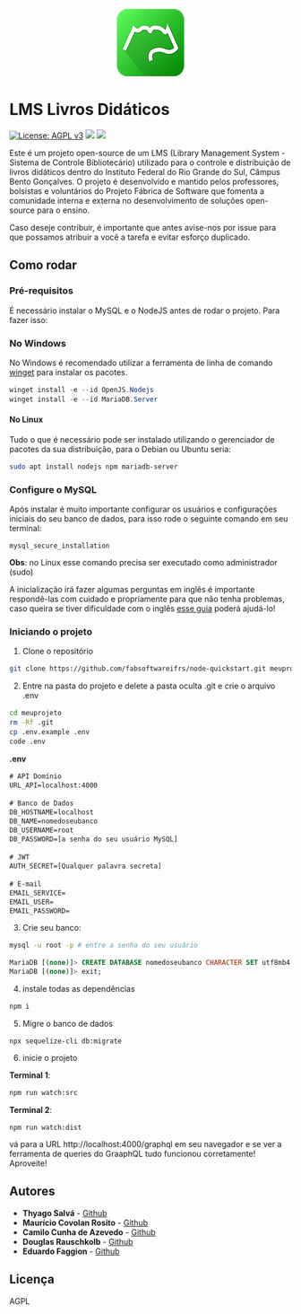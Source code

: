 <p align="center">
<img src="src/assets/icons/logo/Assets.xcassets/AppIcon.appiconset/120.png" alt="logo verde com traçado de um livro aberto">
</p>

# LMS Livros Didáticos
[![License: AGPL v3](https://img.shields.io/badge/License-AGPL%20v3-blue.svg)](https://www.gnu.org/licenses/agpl-3.0)
[![](https://img.shields.io/badge/node->=%20v12.19.0-green)]()
![](https://img.shields.io/github/last-commit/fabsoftwareifrs/ifrs-livros-didaticos)

Este é um projeto open-source de um LMS (Library Management System - Sistema de Controle Bibliotecário) utilizado para o controle e distribuição de livros didáticos dentro do Instituto Federal do Rio Grande do Sul, Câmpus Bento Gonçalves. O projeto é desenvolvido e mantido pelos professores, bolsistas e voluntários do Projeto Fábrica de Software que fomenta a comunidade interna e externa no desenvolvimento de soluções open-source para o ensino.

Caso deseje contribuir, é importante que antes avise-nos por issue para que possamos atribuir a você a tarefa e evitar esforço duplicado. 

## Como rodar
### Pré-requisitos
É necessário instalar o MySQL e o NodeJS antes de rodar o projeto. Para fazer isso:

### No Windows

No Windows é recomendado utilizar a ferramenta de linha de comando [winget](https://github.com/microsoft/winget-cli) para instalar os pacotes.

```powershell
winget install -e --id OpenJS.Nodejs
winget install -e --id MariaDB.Server
```  

#### No Linux

Tudo o que é necessário pode ser instalado utilizando o gerenciador de pacotes da sua distribuição, para o Debian ou Ubuntu seria:

 ```bash
 sudo apt install nodejs npm mariadb-server
 ```

 ### Configure o MySQL
 Após instalar é muito importante configurar os usuários e configurações iniciais do seu banco de dados, para isso rode o seguinte comando em seu terminal:
  ```
 mysql_secure_installation
 ```
 **Obs**: no Linux esse comando precisa ser executado como administrador (sudo)

 A inicialização irá fazer algumas perguntas em inglês é importante respondê-las com cuidado e propriamente para que não tenha problemas, caso queira se tiver dificuldade com o inglês [esse guia](https://www.redehost.com.br/duvidas/como-fao-uma-instalao-seguro-do-mysql--1437) poderá ajudá-lo!

 ### Iniciando o projeto
 1. Clone o repositório
 ```bash
git clone https://github.com/fabsoftwareifrs/node-quickstart.git meuprojeto
```
2. Entre na pasta do projeto e delete a pasta oculta .git e crie o arquivo .env
```bash
cd meuprojeto
rm -Rf .git
cp .env.example .env
code .env
```
**.env**
```
# API Domínio
URL_API=localhost:4000

# Banco de Dados
DB_HOSTNAME=localhost
DB_NAME=nomedoseubanco
DB_USERNAME=root
DB_PASSWORD=[a senha do seu usuário MySQL]

# JWT
AUTH_SECRET=[Qualquer palavra secreta]

# E-mail
EMAIL_SERVICE=
EMAIL_USER=
EMAIL_PASSWORD=
```
3. Crie seu banco:
```bash 
mysql -u root -p # entre a senha do seu usuário
```
```SQL
MariaDB [(none)]> CREATE DATABASE nomedoseubanco CHARACTER SET utf8mb4 COLLATE utf8mb4_unicode_ci;
MariaDB [(none)]> exit;
```
4. instale todas as dependências
```bash
npm i
```

5. Migre o banco de dados
```
npx sequelize-cli db:migrate
```

6. inicie o projeto

**Terminal 1**:
```bash
npm run watch:src
```
**Terminal 2**:
```
npm run watch:dist
```
vá para a URL http://localhost:4000/graphql em seu navegador e se ver a ferramenta de queries do GraaphQL tudo funcionou corretamente! Aproveite!

## Autores
- **Thyago Salvá** - [Github](https://github.com/Salvah)
- **Maurício Covolan Rosito** - [Github](https://github.com/mauriciorosito)
- **Camilo Cunha de Azevedo** - [Github](https://github.com/Camilotk)
- **Douglas Rauschkolb** - [Github](https://github.com/DouglasRauschkolb)
- **Eduardo Faggion** - [Github](https://github.com/FaggionEduardo)

## Licença
AGPL